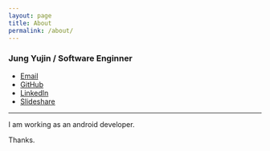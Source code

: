 ```yaml
---
layout: page
title: About
permalink: /about/
---
```


### Jung Yujin / Software Enginner

* [Email](dudmy@dudmy.net)
* [GitHub](https://github.com/dudmy)
* [LinkedIn](https://www.linkedin.com/in/dudmy)
* [Slideshare](http://www.slideshare.net/dudmy)

---

I am working as an android developer.

Thanks.
